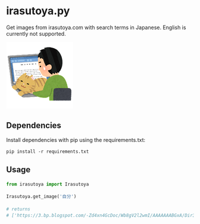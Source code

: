 # irasutoya.py
Get images from irasutoya.com with search terms in Japanese. English is currently not supported.

![alt text](/readme.png)

## Dependencies
Install dependencies with pip using the requirements.txt:
```
pip install -r requirements.txt
```

## Usage

```python
from irasutoya import Irasutoya

Irasutoya.get_image('自分')

# returns 
# ['https://3.bp.blogspot.com/-Zd4xn4GcDoc/Wb8gV2l2wmI/AAAAAAABGxA/Dir3I4uSGg8BHsAxCCNf--GovRMNg0J5ACLcBGAs/s180-c/inu_shippo_oikakeru.png', 'https://3.bp.blogspot.com/-9zuN2OZXocg/WR_Kx4Fan5I/AAAAAAABEZs/dCNfy21rizINz_njdXE5bek8cCjGWKVSQCLcB/s180-c/jibun_sagashi_man.png', ... ]
```